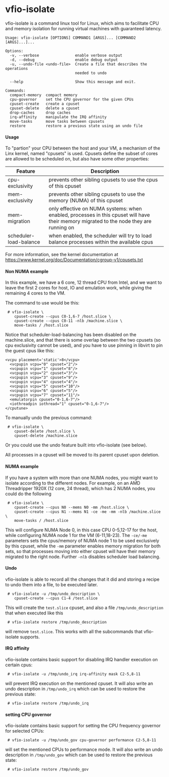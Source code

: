 # vfio-isolate

vfio-isolate is a command linux tool for Linux, which aims to facilitate CPU and
memory isolation for running virtual machines with guaranteed latency.

```
Usage: vfio-isolate [OPTIONS] COMMAND1 [ARGS]... [COMMAND2 [ARGS]...]...

Options:
  -v, --verbose                enable verbose output
  -d, --debug                  enable debug output
  -u, --undo-file <undo-file>  Create a file that describes the operations
                               needed to undo

  --help                       Show this message and exit.

Commands:
  compact-memory  compact memory
  cpu-governor    set the CPU governor for the given CPUs
  cpuset-create   create a cpuset
  cpuset-delete   delete a cpuset
  drop-caches     drop caches
  irq-affinity    manipulate the IRQ affinity
  move-tasks      move tasks between cpusets
  restore         restore a previous state using an undo file
```

#### Usage

To "partion" your CPU between the host and your VM, a mechanism of the Linx kernel, named "cpusets" is used.
Cpusets define the subset of cores are allowed to be scheduled on, but also have some other properties:

| Feature | Description |
| --- | --- |
|cpu-exclusivity| prevents other sibling cpusets to use the cpus of this cpuset|
|mem-exclusivity| prevents other sibling cpusets to use the memory (NUMA) of this cpuset|
|mem-migration| only effective on NUMA systems: when enabled, processes in this cpuset will have their memory migrated to the node they are running on |
|scheduler-load-balance | when enabled, the scheduler will try to load balance processes within the available cpus |

For more information, see the kernel documentation at https://www.kernel.org/doc/Documentation/cgroup-v1/cpusets.txt

#### Non NUMA example

In this example, we have a 6 core, 12 thread CPU from Intel, and we want to leave the first 2 cores for host, IO and
emulation work, while giving the remaining 4 cores to the VM.

The command to use would be this:

```
 # vfio-isolate \ 
    cpuset-create --cpus C0-1,6-7 /host.slice \
    cpuset-create --cpus C0-11 -nlb /machine.slice \ 
    move-tasks / /host.slice
```

Notice that scheduler-load-balancing has been disabled on the machine.slice, and that there is some overlap between 
the two cpusets (so cpu exclusivity cannot be used), and you have to use pinning
in libvirt to pin the guest cpus like this:

```
<vcpu placement='static'>8</vcpu>
  <vcpupin vcpu="0" cpuset="2"/>
  <vcpupin vcpu="1" cpuset="8"/>
  <vcpupin vcpu="2" cpuset="3"/>
  <vcpupin vcpu="3" cpuset="9"/>
  <vcpupin vcpu="4" cpuset="4"/>
  <vcpupin vcpu="5" cpuset="10"/>
  <vcpupin vcpu="6" cpuset="5"/>
  <vcpupin vcpu="7" cpuset="11"/>
  <emulatorpin cpuset="0-1,6-7"/>
  <iothreadpin iothread="1" cpuset="0-1,6-7"/>
</cputune>
```

To manually undo the previous command:

```
 # vfio-isolate \ 
    cpuset-delete /host.slice \
    cpuset-delete /machine.slice 
```

Or you could use the undo feature built into vfio-isolate (see below).

All processes in a cpuset will be moved to its parent cpuset upon deletion.

#### NUMA example

If you have a system with more than one NUMA nodes, you might want to isolate according to the different nodes.
For example, on an AMD Threadripper 1920X (12 core, 24 thread), which has 2 NUMA nodes, you could do the following

```
 # vfio-isolate \ 
    cpuset-create --cpus N0 --mems N0 -mm /host.slice \
    cpuset-create --cpus N1 --mems N1 -ce -me -mm -nlb /machine.slice \ 
    move-tasks / /host.slice
```

This will configure NUMA Node 0, in this case CPU 0-5,12-17 for the host, while configuring NUMA node 1 for 
the VM (6-11,18-23). The `-ce/-me` parameters sets the cpus/memory of NUMA node 1 to be used exclusively by this cpuset, 
while the `-mm` parameter enables memory migration for both sets, so that processes moving into either cpuset will 
have their memory migrated to the right node. Further `-nlb` disables scheduler load balancing.

#### Undo

vfio-isolate is able to record all the changes that it did and storing a recipe to undo them into a file, to be executed
later.

```
 # vfio-isolate -u /tmp/undo_description \ 
    cpuset-create --cpus C1-4 /test.slice
```

This will create the `test.slice` cpuset, and also a file `/tmp/undo_description` that when executed like this

```
 # vfio-isolate restore /tmp/undo_description
```

will remove `test.slice`. This works with all the subcommands that vfio-isolate supports. 

#### IRQ affinity

vfio-isolate contains basic support for disabling IRQ handler execution on certain cpus:

```
 # vfio-isolate -u /tmp/undo_irq irq-affinity mask C2-5,8-11
```

will prevent IRQ execution on the mentioned cpuset.
It will also write an undo description in `/tmp/undo_irq` which can be used to restore the previous state:

```
 # vfio-isolate restore /tmp/undo_irq
```

#### setting CPU governor

vfio-isolate contains basic support for setting the CPU frequency governor for selected CPUs:

```
 # vfio-isolate -u /tmp/undo_gov cpu-governor performance C2-5,8-11
```

will set the mentioned CPUs to performance mode.
It will also write an undo description in `/tmp/undo_gov` which can be used to restore the previous state:

```
 # vfio-isolate restore /tmp/undo_gov
```

   

